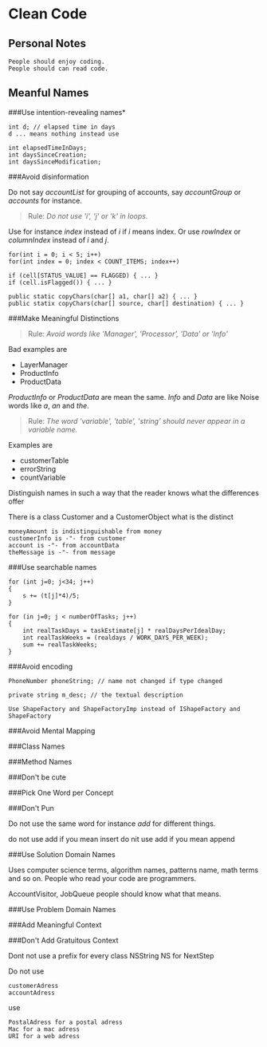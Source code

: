 # Clean Code

## Personal Notes

    People should enjoy coding.
    People should can read code.

## Meanful Names

###Use intention-revealing names*


    int d; // elapsed time in days
    d ... means nothing instead use

    int elapsedTimeInDays;
    int daysSinceCreation;
    int daysSinceModification;

###Avoid disinformation

Do not say *accountList* for grouping of accounts, say *accountGroup* or *accounts* for instance.

> Rule: *Do not use 'i', 'j' or 'k' in loops.*

Use for instance *index* instead of *i* if *i* means index.
Or use *rowIndex* or *columnIndex* instead of *i* and *j*.

    for(int i = 0; i < 5; i++)
    for(int index = 0; index < COUNT_ITEMS; index++)

    if (cell[STATUS_VALUE] == FLAGGED) { ... }
    if (cell.isFlagged()) { ... }

    public static copyChars(char[] a1, char[] a2) { ... }
    public statix copyChars(char[] source, char[] destination) { ... }

###Make Meaningful Distinctions

> Rule: *Avoid words like 'Manager', 'Processor', 'Data' or 'Info'*
 
Bad examples are
- LayerManager
- ProductInfo
- ProductData

*ProductInfo* or *ProductData* are mean the same.
*Info* and *Data* are like Noise words like *a*, *an* and *the*.

> Rule: *The word 'variable', 'table', 'string' should never appear in a variable name.*

Examples are
- customerTable
- errorString
- countVariable

Distinguish names in such a way that the reader knows what the differences offer

There is a class Customer and a CustomerObject what is the distinct

    moneyAmount is indistinguishable from money
    customerInfo is -"- from customer
    account is -"- from accountData
    theMessage is -"- from message

###Use searchable names

    for (int j=0; j<34; j++)
    {
        s += (t[j]*4)/5;
    }
        
    for (in j=0; j < numberOfTasks; j++)
    {
        int realTaskDays = taskEstimate[j] * realDaysPerIdealDay;
        int realTaskWeeks = (realdays / WORK_DAYS_PER_WEEK);
        sum += realTaskWeeks;
    }     
        

###Avoid encoding

    PhoneNumber phoneString; // name not changed if type changed
    
    private string m_desc; // the textual description
    
    Use ShapeFactory and ShapeFactoryImp instead of IShapeFactory and ShapeFactory
    
###Avoid Mental Mapping

###Class Names

###Method Names

###Don't be cute

###Pick One Word per Concept

###Don't Pun

Do not use the same word for instance *add* for different things.

do not use add if you mean insert
do nit use add if you mean append

###Use Solution Domain Names

Uses computer science terms, algorithm names, patterns name, math terms and so on.
People who read your code are programmers.

AccountVisitor, JobQueue people should know what that means.

###Use Problem Domain Names

###Add Meaningful Context

###Don't Add Gratuitous Context

Dont not use a prefix for every class NSString NS for NextStep

Do not use

    customerAdress
    accountAdress

use

    PostalAdress for a postal adress
    Mac for a mac adress
    URI for a web adress

